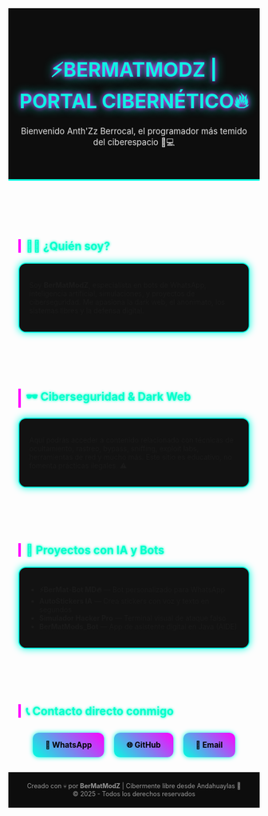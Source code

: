 <!DOCTYPE html>
<html lang="es">
<head>
  <meta charset="UTF-8">
  <title>⚡BerMatModZ | Portal Cibernético</title>
  <meta name="viewport" content="width=device-width, initial-scale=1.0">
  <style>
    @import url('https://fonts.googleapis.com/css2?family=Orbitron:wght@600&family=Share+Tech+Mono&display=swap');

    body {
      margin: 0;
      padding: 0;
      background: radial-gradient(#000000, #0f0f0f);
      font-family: 'Share Tech Mono', monospace;
      color: #00ffe1;
    }

    header {
      text-align: center;
      padding: 40px 20px;
      background-color: #0d0d0d;
      border-bottom: 3px solid #00ffe1;
    }

    header h1 {
      font-family: 'Orbitron', sans-serif;
      font-size: 2.8em;
      color: #ff00ff;
      text-shadow: 0 0 10px #ff00ff, 0 0 20px #00ffe1;
    }

    header p {
      font-size: 1.2em;
      margin-top: 10px;
      color: #e0e0e0;
    }

    section {
      padding: 30px 20px;
    }

    h2 {
      font-size: 1.6em;
      color: #00ffcc;
      border-left: 5px solid #ff00ff;
      padding-left: 10px;
      text-shadow: 0 0 5px #00ffcc;
    }

    .box {
      background: #121212;
      border: 2px solid #00ffe1;
      border-radius: 15px;
      padding: 20px;
      margin: 20px 0;
      box-shadow: 0 0 15px #00ffe1;
    }

    .box ul {
      padding-left: 20px;
    }

    .botones {
      display: flex;
      flex-wrap: wrap;
      justify-content: center;
      gap: 20px;
      margin-top: 30px;
    }

    .botones a {
      text-decoration: none;
      background: linear-gradient(45deg, #00ffe1, #ff00ff);
      color: black;
      padding: 15px 25px;
      border-radius: 12px;
      font-size: 1.1em;
      font-weight: bold;
      box-shadow: 0 0 10px #00ffe1;
      transition: all 0.3s ease-in-out;
    }

    .botones a:hover {
      transform: scale(1.1);
      box-shadow: 0 0 25px #ff00ff;
    }

    footer {
      text-align: center;
      background: #0d0d0d;
      padding: 20px;
      font-size: 0.9em;
      color: #999;
    }

    .parpadea {
      animation: glow 1.5s infinite alternate;
    }

    @keyframes glow {
      from { color: #00ffe1; }
      to { color: #ff00ff; }
    }
  </style>
</head>
<body>

  <header>
    <h1 class="parpadea">⚡BERMATMODZ | PORTAL CIBERNÉTICO🔥</h1>
    <p>Bienvenido Anth'Zz Berrocal, el programador más temido del ciberespacio 🧠💻</p>
  </header>

  <section>
    <h2>👨‍💻 ¿Quién soy?</h2>
    <div class="box">
      <p>Soy <strong>BerMatModZ</strong>, especialista en bots de WhatsApp, inteligencia artificial, simulaciones, y proyectos de ciberseguridad. Me apasiona la dark web, el anonimato, los sistemas libres y la defensa digital.</p>
    </div>
  </section>

  <section>
    <h2>🕶️ Ciberseguridad & Dark Web</h2>
    <div class="box">
      <p>Aquí podrás acceder a contenido relacionado con técnicas de ocultamiento, rastreo, bypass, sniffing, exploit labs, herramientas de red y mucho más. Este sitio es educativo, no fomenta prácticas ilegales. ⚠️</p>
    </div>
  </section>

  <section>
    <h2>🤖 Proyectos con IA y Bots</h2>
    <div class="box">
      <ul>
        <li><strong>⚡BerMat-Bot MD🔥</strong> — Bot personalizado para WhatsApp</li>
        <li><strong>AutoStickers IA</strong> — Crea stickers con voz y texto en segundos</li>
        <li><strong>Simulador Hacker Pro</strong> — Terminal visual de ataque falso</li>
        <li><strong>BerMatMods_Bot</strong> — App de asistente digital en Java (AIDE)</li>
      </ul>
    </div>
  </section>

  <section>
    <h2>📞 Contacto directo conmigo</h2>
    <div class="botones">
      <a href="https://wa.me/51937556459?text=Hola%20BerMatModZ%2C%20quiero%20saber%20más%20de%20tus%20proyectos" target="_blank">📲 WhatsApp</a>
      <a href="https://github.com/BerMatMods" target="_blank">🌐 GitHub</a>
      <a href="mailto:bermatmodz@protonmail.com">📧 Email</a>
    </div>
  </section>

  <footer>
    Creado con 💀 por <strong>BerMatModZ</strong> | Cibermente libre desde Andahuaylas 🚀<br>
    &copy; 2025 - Todos los derechos reservados
  </footer>

</body>
</html>
